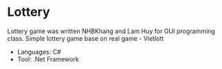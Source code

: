 # Lottery

Lottery game was written NHBKhang and Lam Huy for GUI programming class. Simple lottery game base on real game - Vietlott

* Languages: C#
* Tool: .Net Framework
